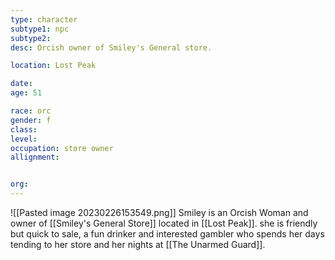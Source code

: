 ```yaml
---
type: character
subtype1: npc
subtype2:
desc: Orcish owner of Smiley's General store.

location: Lost Peak

date:
age: 51

race: orc
gender: f
class:
level:
occupation: store owner
allignment:


org: 
---
```

![[Pasted image 20230226153549.png]]
Smiley is an Orcish Woman and owner of [[Smiley's General Store]] located in [[Lost Peak]]. she is friendly but quick to sale, a fun drinker and interested gambler who spends her days tending to her store and her nights at [[The Unarmed Guard]].